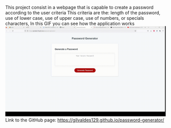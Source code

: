 This project consist in a webpage that is capable to create a password according to the user criteria
This criteria are the:
    length of the password,
    use of lower case,
    use of upper case,
    use of numbers,
    or specials characters,
In this GIF you can see how the application works
![Alt text](videos/2022-12-10-16-45-52.gif)
Link to the GitHub page: https://gilvaldes129.github.io/password-generator/